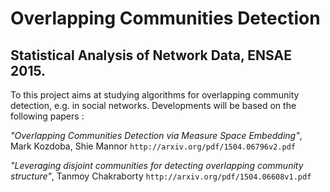 # Overlapping Communities Detection

## Statistical Analysis of Network Data, ENSAE 2015.

To this project aims at studying algorithms for overlapping community detection, e.g. in social networks.
Developments will be based on the following papers :

_"Overlapping Communities Detection via Measure Space Embedding"_, Mark Kozdoba, Shie Mannor
`http://arxiv.org/pdf/1504.06796v2.pdf`

_"Leveraging disjoint communities for detecting overlapping community structure"_, Tanmoy Chakraborty
`http://arxiv.org/pdf/1504.06608v1.pdf`
